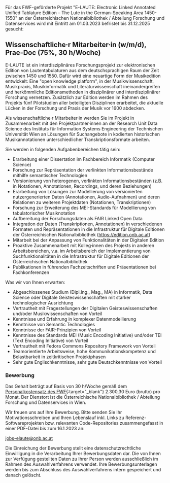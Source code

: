 Für das FWF-geförderte Projekt "E-LAUTE: Electronic Linked Annotated Unified Tablature Edition – The Lute in the German-Speaking Area 1450-1550" an der Österreichischen Nationalbibliothek / Abteilung Forschung und Datenservices wird mit Eintritt am 01.03.2023 befristet bis 31.12.2025 gesucht:

## Wissenschaftliche&middot;r Mitarbeiter&middot;in (w/m/d), Prae-Doc (75%, 30 h/Woche)

E-LAUTE ist ein interdisziplinäres Forschungsprojekt zur elektronischen Edition von Lautentabulaturen aus dem deutschsprachigen Raum der Zeit zwischen 1450 und 1550. Dafür wird eine neuartige Form der Musikedition entwickelt: Eine "open knowledge platform", in der Musikwissenschaft, Musikpraxis, Musikinformatik und Literaturwissenschaft ineinandergreifen und herkömmliche Editionsmethoden in disziplinärer und interdisziplinärer Forschung vernetzen. Zusätzlich zur Edition werden im Rahmen des Projekts fünf Pilotstudien aller beteiligten Disziplinen erarbeitet, die aktuelle Lücken in der Forschung und Praxis der Musik vor 1600 abdecken.

Als wissenschaftliche&middot;r Mitarbeiter&middot;in werden Sie im Projekt in Zusammenarbeit mit den Projektpartner&middot;innen an der Research Unit Data Science des Instituts für Information Systems Engineering der Technischen Universität Wien an Lösungen für Suchangebote in kodierten historischen Musikannotationen unterschiedlicher Transkriptionsformate arbeiten.


Sie werden in folgenden Aufgabenbereichen tätig sein:

* Erarbeitung einer Dissertation im Fachbereich Informatik (Computer Science)
* Forschung zur Repräsentation der verlinkten Informationsbestände mithilfe semantischer Technologien
* Versionierung von heterogenen, verlinkten Informationsbeständen (z.B. in Notationen, Annotationen, Recordings, und deren Beziehungen)
* Erarbeitung von Lösungen zur Modellierung von versionierten nutzergenerierten Daten (Annotationen, Audio-Aufnahmen) und deren Relationen zu weiteren Projektdaten (Notationen, Transkriptionen)
* Forschung zur Erweiterung des MEI-Standards für Modellierung von tabulatorischer Musiknotation
* Aufbereitung der Forschungsdaten als FAIR Linked Open Data
* Integration der Daten (Transkriptionen, Annotationen) in verschiedenen Formaten und Repräsentationen in die Infrastruktur für Digitale Editionen der Österreichischen Nationalbibliothek (https://edition.onb.ac.at)
* Mitarbeit bei der Anpassung von Funktionalitäten in der Digitalen Edition 
* Proaktive Zusammenarbeit mit Kolleg&middot;innen des Projekts in anderen Arbeitsbereichen, v.a. im Arbeitsbereich der Implementierung von Suchfunktionalitäten in die Infrastruktur für Digitale Editionen der Österreichischen Nationalbibliothek
* Publikationen in führenden Fachzeitschriften und Präsentationen bei Fachkonferenzen


Was wir von Ihnen erwarten:
* Abgeschlossenes Studium (Dipl.Ing., Mag., MA) in Informatik, Data Science oder Digitale Geisteswissenschaften mit starker technologischer Ausrichtung
* Vertrautheit mit Fragestellungen der Digitalen Geisteswissenschaften und/oder Musikwissenschaften von Vorteil
* Kenntnisse und Erfahrung in komplexer Datenmodellierung
* Kenntnisse von Semantic Technologies
* Kenntnisse der FAIR-Prinzipien von Vorteil
* Kenntnisse des Standards MEI (Music Encoding Initiative) und/oder TEI (Text Encoding Initiative) von Vorteil
* Vertrautheit mit Fedora Commons Repository Framework von Vorteil
* Teamorientierte Arbeitsweise, hohe Kommunikationskompetenz und Belastbarkeit in zeitkritischen Projektphasen
* Sehr gute Englischkenntnisse, sehr gute Deutschkenntnisse von Vorteil


### Bewerbung

Das Gehalt beträgt auf Basis von 30 h/Woche gemäß dem [Personalkostensatz des FWF](https://www.fwf.ac.at/de/forschungsfoerderung/personalkostensaetze){:target="_blank"} 2.300,30 Euro (brutto) pro Monat. Der Dienstort ist die Österreichische Nationalbibliothek / Abteilung Forschung und Datenservices in Wien.

Wir freuen uns auf Ihre Bewerbung. Bitte senden Sie Ihr Motivationsschreiben und Ihren Lebenslauf inkl. Links zu Referenz-Softwareprojekten bzw. relevanten Code-Repositories zusammengefasst in einer PDF-Datei bis zum 16.1.2023 an: 

[jobs-elaute@onb.ac.at](mailto:jobs-elaute@onb.ac.at?subject=Bewerbung%20Wissenschaftliche%20MitarbeiterIn%20Datenmodellierung)

Die Einreichung der Bewerbung stellt eine datenschutzrechtliche Einwilligung in die Verarbeitung Ihrer Bewerbungsdaten dar. Die von Ihnen zur Verfügung gestellten Daten zu Ihrer Person werden ausschließlich im Rahmen des Auswahlverfahrens verwendet. Ihre Bewerbungsunterlagen werden bis zum Abschluss des Auswahlverfahrens intern gespeichert und danach gelöscht.
